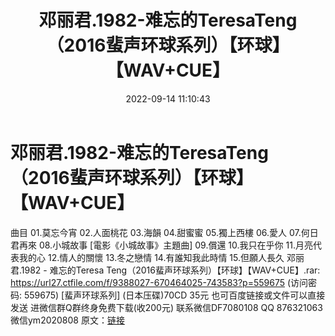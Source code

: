 ﻿---
title: 邓丽君.1982-难忘的TeresaTeng（2016蜚声环球系列）【环球】【WAV+CUE】
date: 2022-09-14 11:10:43
categories: WAV车载音乐、镜像
tags: 华语中文
---
# 邓丽君.1982-难忘的TeresaTeng（2016蜚声环球系列）【环球】【WAV+CUE】

曲目
01.莫忘今宵
02.人面桃花
03.海韻
04.甜蜜蜜
05.獨上西樓
06.愛人
07.何日君再來
08.小城故事 [電影《小城故事》主題曲]
09.償還
10.我只在乎你
11.月亮代表我的心
12.情人的關懷
13.冬之戀情
14.有誰知我此時情
15.但願人長久
邓丽君.1982 - 难忘的Teresa
Teng（2016蜚声环球系列）【环球】【WAV+CUE】.rar: https://url27.ctfile.com/f/9388027-670464025-743583?p=559675
(访问密码: 559675)
[蜚声环球系列] (日本压碟)70CD 35元
也可百度链接或文件可以直接发送
进微信群Q群终身免费下载(收200元)
联系微信DF7080108 QQ 876321063
微信ym2020808
原文：[链接](https://blog.sina.com.cn/s/blog_1647c7e7601030zeo.html)